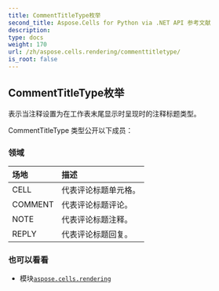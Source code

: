 ```yaml
---
title: CommentTitleType枚举
second_title: Aspose.Cells for Python via .NET API 参考文献
description:
type: docs
weight: 170
url: /zh/aspose.cells.rendering/commenttitletype/
is_root: false
---
```

## CommentTitleType枚举
表示当注释设置为在工作表末尾显示时呈现时的注释标题类型。



CommentTitleType 类型公开以下成员：

### 领域
|场地|描述|
| :- | :- |
| CELL |代表评论标题单元格。|
| COMMENT |代表评论标题评论。|
| NOTE |代表评论标题注释。|
| REPLY |代表评论标题回复。|



### 也可以看看
* 模块[`aspose.cells.rendering`](..)
